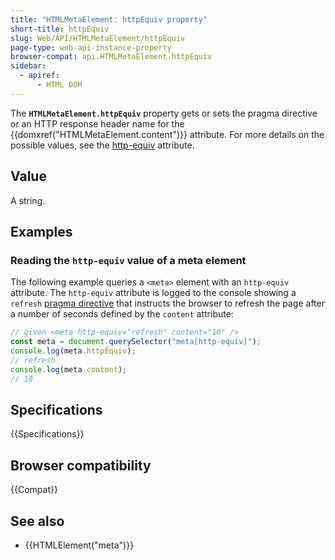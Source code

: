 ```yaml
---
title: "HTMLMetaElement: httpEquiv property"
short-title: httpEquiv
slug: Web/API/HTMLMetaElement/httpEquiv
page-type: web-api-instance-property
browser-compat: api.HTMLMetaElement.httpEquiv
sidebar:
  - apiref:
      - HTML DOM
---
```


The **`HTMLMetaElement.httpEquiv`** property gets or sets the pragma directive or an HTTP response header name for the {{domxref("HTMLMetaElement.content")}} attribute.
For more details on the possible values, see the [http-equiv](/en-US/docs/Web/HTML/Reference/Elements/meta#http-equiv) attribute.

## Value

A string.

## Examples

### Reading the `http-equiv` value of a meta element

The following example queries a `<meta>` element with an `http-equiv` attribute.
The `http-equiv` attribute is logged to the console showing a `refresh` [pragma directive](/en-US/docs/Web/HTML/Reference/Elements/meta#http-equiv) that instructs the browser to refresh the page after a number of seconds defined by the `content` attribute:

```js
// given <meta http-equiv="refresh" content="10" />
const meta = document.querySelector("meta[http-equiv]");
console.log(meta.httpEquiv);
// refresh
console.log(meta.content);
// 10
```

## Specifications

{{Specifications}}

## Browser compatibility

{{Compat}}

## See also

- {{HTMLElement("meta")}}
